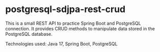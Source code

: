 # postgresql-sdjpa-rest-crud
This is a small REST API to practice Spring Boot and PostgreSQL connection. It provides CRUD methods to manipulate data stored in the PostgreSQL database.

Technologies used:
Java 17, Spring Boot, PostgreSQL

